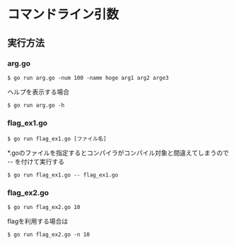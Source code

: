 # コマンドライン引数

## 実行方法

### arg.go

```
$ go run arg.go -num 100 -name hoge arg1 arg2 arge3
```

ヘルプを表示する場合
```
$ go run arg.go -h
```

### flag_ex1.go

```
$ go run flag_ex1.go [ファイル名]
```

*.goのファイルを指定するとコンパイラがコンパイル対象と間違えてしまうので -- を付けて実行する
```
$ go run flag_ex1.go -- flag_ex1.go
```

### flag_ex2.go

```
$ go run flag_ex2.go 10
```

flagを利用する場合は
```
$ go run flag_ex2.go -n 10
```
